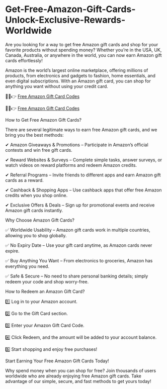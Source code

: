 # Get-Free-Amazon-Gift-Cards-Unlock-Exclusive-Rewards-Worldwide

Are you looking for a way to get free Amazon gift cards and shop for your favorite products without spending money? Whether you’re in the USA, UK, Canada, Australia, or anywhere in the world, you can now earn Amazon gift cards effortlessly!

Amazon is the world’s largest online marketplace, offering millions of products, from electronics and gadgets to fashion, home essentials, and even digital subscriptions. With an Amazon gift card, you can shop for anything you want without using your credit card.

🔴✅👉 [Free Amazon Gift Card Codes](https://www.offerjoy.xyz/cash)

🔴✅👉 [Free Amazon Gift Card Codes](https://www.offerjoy.xyz/cash)

How to Get Free Amazon Gift Cards?

There are several legitimate ways to earn free Amazon gift cards, and we bring you the best methods:

✔ Amazon Giveaways & Promotions – Participate in Amazon’s official contests and win free gift cards.

✔ Reward Websites & Surveys – Complete simple tasks, answer surveys, or watch videos on reward platforms and redeem Amazon credits.

✔ Referral Programs – Invite friends to different apps and earn Amazon gift cards as a reward.

✔ Cashback & Shopping Apps – Use cashback apps that offer free Amazon credits when you shop online.

✔ Exclusive Offers & Deals – Sign up for promotional events and receive Amazon gift cards instantly.

Why Choose Amazon Gift Cards?

✅ Worldwide Usability – Amazon gift cards work in multiple countries, allowing you to shop globally.

✅ No Expiry Date – Use your gift card anytime, as Amazon cards never expire.

✅ Buy Anything You Want – From electronics to groceries, Amazon has everything you need.

✅ Safe & Secure – No need to share personal banking details; simply redeem your code and shop worry-free.

How to Redeem an Amazon Gift Card?

1️⃣ Log in to your Amazon account.

2️⃣ Go to the Gift Card section.

3️⃣ Enter your Amazon Gift Card Code.

4️⃣ Click Redeem, and the amount will be added to your account balance.

5️⃣ Start shopping and enjoy free purchases!

Start Earning Your Free Amazon Gift Cards Today!

Why spend money when you can shop for free? Join thousands of users worldwide who are already enjoying free Amazon gift cards. Take advantage of our simple, secure, and fast methods to get yours today!
